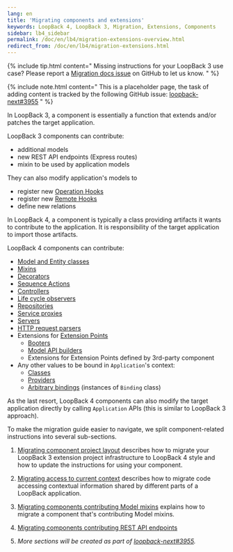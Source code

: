 ```yaml
---
lang: en
title: 'Migrating components and extensions'
keywords: LoopBack 4, LoopBack 3, Migration, Extensions, Components
sidebar: lb4_sidebar
permalink: /doc/en/lb4/migration-extensions-overview.html
redirect_from: /doc/en/lb4/migration-extensions.html
---
```


{% include tip.html content="
Missing instructions for your LoopBack 3 use case? Please report a [Migration docs issue](https://github.com/strongloop/loopback-next/issues/new?labels=question,Migration,Docs&template=Migration_docs.md) on GitHub to let us know.
" %}

{% include note.html content="
This is a placeholder page, the task of adding content is tracked by the
following GitHub issue:
[loopback-next#3955](https://github.com/strongloop/loopback-next/issues/3955)
" %}

In LoopBack 3, a component is essentially a function that extends and/or patches
the target application.

LoopBack 3 components can contribute:

- additional models
- new REST API endpoints (Express routes)
- mixin to be used by application models

They can also modify application's models to

- register new
  [Operation Hooks](https://loopback.io/doc/en/lb3/Operation-hooks.html)
- register new [Remote Hooks](https://loopback.io/doc/en/lb3/Remote-hooks.html)
- define new relations

In LoopBack 4, a component is typically a class providing artifacts it wants to
contribute to the application. It is responsibility of the target application to
import those artifacts.

LoopBack 4 components can contribute:

- [Model and Entity classes](../../Model.md)
- [Mixins](../../Mixin.md)
- [Decorators](../../Creating-decorators.md)
- [Sequence Actions](../../Sequence.md#actions)
- [Controllers](../../Controllers.md)
- [Life cycle observers](../../Extension-life-cycle.md)
- [Repositories](../../Repositories.md)
- [Service proxies](../../Calling-other-APIs-and-Web-Services.md)
- [Servers](../../Creating-servers.md)
- [HTTP request parsers](../../Extending-request-body-parsing.md)
- Extensions for [Extension Points](../../Extension-point-and-extensions.md)
  - [Booters](../../Booting-an-Application.md#custom-booters)
  - [Model API builders](../../Extending-Model-API-builder.md)
  - Extensions for Extension Points defined by 3rd-party component
- Any other values to be bound in `Application`'s context:
  - [Classes](../../Binding.md#a-class)
  - [Providers](../../Binding.md#a-provider)
  - [Arbitrary bindings](../../Binding.md) (instances of `Binding` class)

As the last resort, LoopBack 4 components can also modify the target application
directly by calling `Application` APIs (this is similar to LoopBack 3 approach).

To make the migration guide easier to navigate, we split component-related
instructions into several sub-sections.

1. [Migrating component project layout](./project-layout.md) describes how to
   migrate your LoopBack 3 extension project infrastructure to LoopBack 4 style
   and how to update the instructions for using your component.

1. [Migrating access to current context](./current-context.md) describes how to
   migrate code accessing contextual information shared by different parts of a
   LoopBack application.

1. [Migrating components contributing Model mixins](./mixins) explains how to
   migrate a component that's contributing Model mixins.

1. [Migrating components contributing REST API endpoints](./rest-api)

1. _More sections will be created as part of
   [loopback-next#3955](https://github.com/strongloop/loopback-next/issues/3955)._
